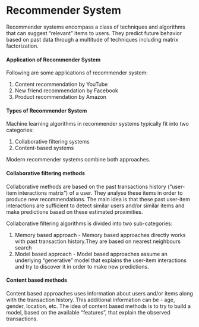 # Recommender System

Recommender systems encompass a class of techniques and algorithms that can suggest “relevant” items to users. They predict future behavior based on past data through a multitude of techniques including matrix factorization.

#### Application of Recommender System
Following are some applications of recommender system:
1. Content recommendation by YouTube
2. New friend recommendation by Facebook 
3. Product recommendation by Amazon

#### Types of Recommender System
Machine learning algorithms in recommender systems typically fit into two categories: 
1. Collaborative filtering systems
2. Content-based systems 

Modern recommender systems combine both approaches.

#### Collaborative filtering methods
Collaborative methods are based on the past transactions history (“user-item interactions matrix”) of a user. They analyse these items in order to produce new recommendations.
The main idea is that these past user-item interactions are sufficient to detect similar users and/or similar items and make predictions based on these estimated proximities.

Collaborative filtering algorithms is divided into two sub-categories:
1. Memory based approach - Memory based approaches directly works with past transaction history.They are based on nearest neighbours search
2. Model based approach - Model based approaches assume an underlying “generative” model that explains the user-item interactions and try to discover it in order to make new predictions.

#### Content based methods
Content based approaches uses information about users and/or items along with the transaction history. This additional information can be - age, gender, location, etc.
The idea of content based methods is to try to build a model, based on the available “features”, that explain the observed transactions.





